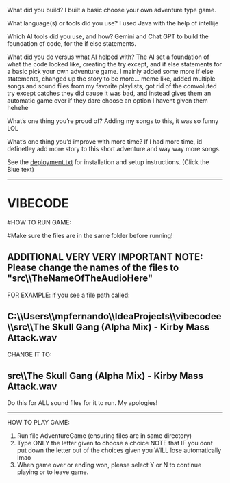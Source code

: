 What did you build?
I built a basic choose your own adventure type game.

What language(s) or tools did you use?
I used Java with the help of intellije

Which AI tools did you use, and how?
Gemini and Chat GPT to build the foundation of code, for the if else statements.

What did you do versus what AI helped with?
The AI set a foundation of what the code looked like, creating the try except, and if else statements for a basic pick your own adventure game.
I mainly added some more if else statements, changed up the story to be more... meme like, added multiple songs and sound files from my favorite playlists, got rid of the comvoluted try except catches they did cause it was bad, and instead gives them an automatic game over if they dare choose an option I havent given them hehehe

What’s one thing you’re proud of?
Adding my songs to this, it was so funny LOL

What’s one thing you’d improve with more time?
If I had more time, id definetley add more story to this short adventure and way way more songs. 


See the [deployment.txt](deployment.txt) for installation and setup instructions. (Click the Blue text)

----------------------------------------------------------------------------------------------------------------------------------------------------------------------


# VIBECODE
#HOW TO RUN GAME:

#Make sure the files are in the same folder before running!

ADDITIONAL VERY VERY IMPORTANT NOTE: Please change the names of the files to "src\\\\TheNameOfTheAudioHere"
---------------------------------------------
FOR EXAMPLE: if you see a file path called:

C:\\\\Users\\\\mpfernando\\\\IdeaProjects\\\\vibecodee\\\\src\\\\The Skull Gang (Alpha Mix) - Kirby Mass Attack.wav
---------------------------------------------

CHANGE IT TO: 

src\\\\The Skull Gang (Alpha Mix) - Kirby Mass Attack.wav
---------------------------------------------
Do this for ALL sound files for it to run. My apologies!

------------------------------------------------------------------------
HOW TO PLAY GAME:
1. Run file AdventureGame (ensuring files are in same directory)
2. Type ONLY the letter given to choose a choice
   NOTE that IF you dont put down the letter out of the choices given you WILL lose automatically lmao
4. When game over or ending won, please select Y or N to continue playing or to leave game.
